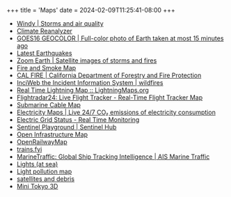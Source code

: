 +++
title = 'Maps'
date = 2024-02-09T11:25:41-08:00
+++

* [Windy | Storms and air quality](https://www.windy.com/-CO-concentration-cosc?cosc,34.277,-118.500,5)
* [Climate Reanalyzer](https://climatereanalyzer.org/clim/sst_daily/)
* [GOES16 GEOCOLOR | Full-color photo of Earth taken at most 15 minutes ago](https://cdn.star.nesdis.noaa.gov/GOES16/ABI/FD/GEOCOLOR/)
* [Latest Earthquakes](https://earthquake.usgs.gov/earthquakes/map/)
* [Zoom Earth | Satellite images of storms and fires](https://zoom.earth/)
* [Fire and Smoke Map](https://fire.airnow.gov/)
* [CAL FIRE | California Department of Forestry and Fire Protection](https://www.fire.ca.gov/)
* [InciWeb the Incident Information System | wildfires](https://inciweb.nwcg.gov/)
* [Real Time Lightning Map :: LightningMaps.org](https://www.lightningmaps.org/#m=oss;t=3;s=0;o=0;b=;ts=0;y=28.9024;x=-108.479;z=5;d=2;dl=2;dc=0;)
* [Flightradar24: Live Flight Tracker - Real-Time Flight Tracker Map](https://www.flightradar24.com/52.52,13.39/4)
* [Submarine Cable Map](https://www.submarinecablemap.com/)
* [Electricity Maps | Live 24/7 CO₂ emissions of electricity consumption](https://app.electricitymaps.com/map)
* [Electric Grid Status - Real Time Monitoring](https://www.gridstatus.io/)
* [Sentinel Playground | Sentinel Hub](https://apps.sentinel-hub.com/sentinel-playground/)
* [Open Infrastructure Map](https://openinframap.org/)
* [OpenRailwayMap](https://www.openrailwaymap.org/)
* [trains.fyi](https://trains.fyi/)
* [MarineTraffic: Global Ship Tracking Intelligence | AIS Marine Traffic](https://www.marinetraffic.com/en/ais/home/centerx:-12.0/centery:25.0/zoom:4)
* [Lights (at sea)](https://geodienst.github.io/lighthousemap/)
* [Light pollution map](https://www.lightpollutionmap.info/)
* [satellites and debris](http://astria.tacc.utexas.edu/AstriaGraph/)
* [Mini Tokyo 3D](https://minitokyo3d.com/)
